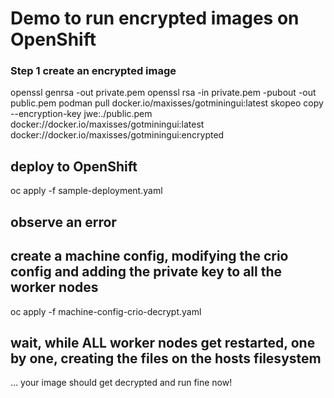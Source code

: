# Demo to run encrypted images on OpenShift

### Step 1 create an encrypted image
openssl genrsa -out private.pem
openssl rsa -in private.pem -pubout -out public.pem
podman pull docker.io/maxisses/gotminingui:latest
skopeo copy --encryption-key jwe:./public.pem docker://docker.io/maxisses/gotminingui:latest docker://docker.io/maxisses/gotminingui:encrypted

## deploy to OpenShift
oc apply -f sample-deployment.yaml

## observe an error
## create a machine config, modifying the crio config and adding the private key to all the worker nodes
oc apply -f machine-config-crio-decrypt.yaml

## wait, while ALL worker nodes get restarted, one by one, creating the files on the hosts filesystem

... your image should get decrypted and run fine now!